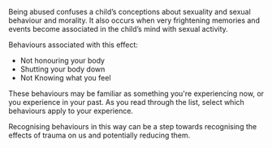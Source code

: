 Being abused confuses a child’s conceptions about sexuality and sexual behaviour and morality. It also occurs when very frightening memories and events become associated in the child’s mind with sexual activity.

Behaviours associated with this effect:

- Not honouring your body
- Shutting your body down
- Not Knowing what you feel

These behaviours may be familiar as something you're experiencing now, or you experience in your past. As you read through the list, select which behaviours apply to your experience.

Recognising behaviours  in this way can be a step towards recognising the effects  of trauma on us  and potentially reducing them.